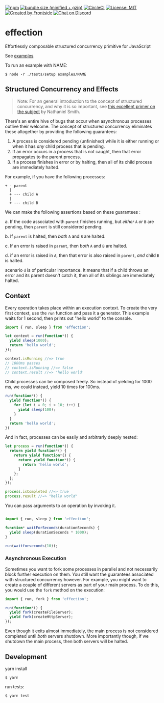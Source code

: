[![npm](https://img.shields.io/npm/v/effection.svg)](https://www.npmjs.com/package/effection)
[![bundle size (minified + gzip)](https://img.shields.io/bundlephobia/minzip/effection)](https://bundlephobia.com/result?p=effection)
[![CircleCI](https://circleci.com/gh/thefrontside/effection.svg?style=shield)](https://circleci.com/gh/thefrontside/effection)
[![License: MIT](https://img.shields.io/badge/License-MIT-yellow.svg)](https://opensource.org/licenses/MIT)
[![Created by Frontside](https://img.shields.io/badge/created%20by-frontside-26abe8.svg)](https://frontside.com)
[![Chat on Discord](https://img.shields.io/discord/700803887132704931?Label=Discord)](https://discord.gg/Ug5nWH8)

# effection

Effortlessly composable structured concurrency primitive for
JavaScript

See [examples](examples/)

To run an example with NAME:

``` text
$ node -r ./tests/setup examples/NAME
```

## Structured Concurrency and Effects

> Note: For an general introduction to the concept of structured
> concurrency, and why it is so important, see [this excellent primer
> on the subject][1] by Nathaniel Smith.

There's an entire hive of bugs that occur when asynchronous processes
outlive their welcome. The concept of structured concurrency eliminates
these altogether by providing the following guarantees:

1. A process is considered pending (unfinished) while it is either
   running or when it has _any_ child process that is pending.
2. If an error occurs in a process that is not caught, then that error
   propagates to the parent process.
3. If a process finishes in error or by halting, then all of its child
   process are immediately halted.

For example, if you have the following processes:

``` text
+ - parent
  |
  + --- child A
  |
  + --- child B
```

We can make the following assertions based on these guarantees :

a. If the code associated with `parent` finishes running, but _either_ `A`
_or_ `B` are pending, then `parent` is still considered pending.

b. If `parent` is halted, then _both_ `A` and `B` are halted.

c. If an error is raised in `parent`, then _both_ `A` and `B` are
halted.

d. if an error is raised in `A`, then that error is also raised in
`parent`, _and_ child `B` is halted.

scenario `d` is of particular importance. It means that if a child
throws an error and its parent doesn't catch it, then all of its
siblings are immediately halted.

## Context

Every operation takes place within an execution context. To create the
very first context, use the `run` function and pass it a generator. This
example waits for 1 second, then prints out "hello world" to
the console.

``` javascript
import { run, sleep } from 'effection';

let context = run(function*() {
  yield sleep(1000);
  return 'hello world';
});

context.isRunning //=> true
// 1000ms passes
// context.isRunning //=> false
// context.result //=> 'hello world'
```

Child processes can be composed freely. So instead of yielding for
1000 ms, we could instead, yield 10 times for 100ms.

``` javascript
run(function*() {
  yield function*() {
    for (let i = 0; i < 10; i++) {
      yield sleep(100);
    }
  }
  return 'hello world';
})
```

And in fact, processes can be easily and arbitrarly deeply nested:

``` javascript
let process = run(function*() {
  return yield function*() {
    return yield function*() {
      return yield function*() {
        return 'hello world';
      }
    };
  };
});

process.isCompleted //=> true
process.result //=> "hello world"
```

You can pass arguments to an operation by invoking it.

``` javascript

import { run, sleep } from 'effection';

function* waitForSeconds(durationSeconds) {
  yield sleep(durationSeconds * 1000);
}

run(waitforseconds(10));
```

### Asynchronous Execution

Sometimes you want to fork some processes in parallel and not
necessarily block further execution on them. You still want the
guarantees associated with structured concurrency however. For
example, you might want to create a couple of different servers as
part of your main process. To do this, you would use the `fork` method
on the execution:

``` javascript
import { run, fork } from 'effection';

run(function*() {
  yield fork(createFileServer);
  yield fork(createHttpServer);
});
```

Even though it exits almost immediately, the main process is not
considered completed until _both_ servers shutdown. More importantly
though, if we shutdown the main process, then both servers will be
halted.

## Development

yarn install

``` text
$ yarn
```

run tests:

``` text
$ yarn test
```

[1]: https://vorpus.org/blog/notes-on-structured-concurrency-or-go-statement-considered-harmful/
